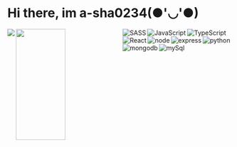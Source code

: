 <h1>Hi there, im a-sha0234(●'◡'●)</h1>


<img align = "left" src = "https://github-readme-stats.vercel.app/api?username=a-sha0234&show_icons=true&theme=radical"/>


<img align = "left" width = "47%"  height = "250px" src = "https://github-readme-stats.vercel.app/api/top-langs/?username=a-sha0234&layout=compact"/>

<div>
<img alt  = "SASS" align = "left" src = "https://img.shields.io/badge/SASS-hotpink.svg?style=for-the-badge&logo=SASS&logoColor=white" />
<img alt = "JavaScript" align = "left" src = "https://img.shields.io/badge/javascript-%23323330.svg?style=for-the-badge&logo=javascript&logoColor=%23F7DF1E" />
<img alt = "TypeScript" align = "left" src = "https://img.shields.io/badge/typescript-%23007ACC.svg?style=for-the-badge&logo=typescript&logoColor=white" />
<img alt = "React" align = "left" src = "https://img.shields.io/badge/react-%2320232a.svg?style=for-the-badge&logo=react&logoColor=%2361DAFB" />
<img alt = "node" align = "left"  src = "https://img.shields.io/badge/node.js-6DA55F?style=for-the-badge&logo=node.js&logoColor=white"/>
<img alt = "express" align = "left" src = "https://img.shields.io/badge/express.js-%23404d59.svg?style=for-the-badge&logo=express&logoColor=%2361DAFB" />
<img alt = "mongodb" align = "left" src = "https://img.shields.io/badge/MongoDB-%234ea94b.svg?style=for-the-badge&logo=mongodb&logoColor=white" />
<img alt = "mySql" align = "left" src = "https://img.shields.io/badge/mysql-%2300f.svg?style=for-the-badge&logo=mysql&logoColor=white"/>
<img alt = "python"   src = "https://img.shields.io/badge/python-3670A0?style=for-the-badge&logo=python&logoColor=ffdd54" />
</div>
